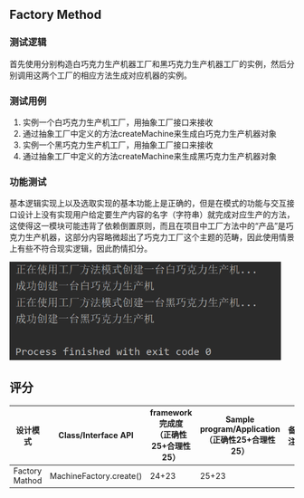 ## Factory Method

### 测试逻辑

首先使用分别构造白巧克力生产机器工厂和黑巧克力生产机器工厂的实例，然后分别调用这两个工厂的相应方法生成对应机器的实例。

### 测试用例

1. 实例一个白巧克力生产机工厂，用抽象工厂接口来接收
2. 通过抽象工厂中定义的方法createMachine来生成白巧克力生产机器对象
3. 实例一个黑巧克力生产机工厂，用抽象工厂接口来接收
4. 通过抽象工厂中定义的方法createMachine来生成黑巧克力生产机器对象

### 功能测试

基本逻辑实现上以及选取实现的基本功能上是正确的，但是在模式的功能与交互接口设计上没有实现用户给定要生产内容的名字（字符串）就完成对应生产的方法，这使得这一模块可能违背了依赖倒置原则，而且在项目中工厂方法中的“产品”是巧克力生产机器，这部分内容略微超出了巧克力工厂这个主题的范畴，因此使用情景上有些不符合现实逻辑，因此酌情扣分。

<img src="../img/FactoryMethod.png" style="zoom:70%;" />



## 评分

| 设计模式       | Class/Interface API     | framework完成度<br />（正确性25+合理性25） | Sample program/Application<br />（正确性25+合理性25） | 备注 |
| -------------- | ----------------------- | ------------------------------------------ | ----------------------------------------------------- | ---- |
| Factory Mathod | MachineFactory.create() | 24+23                                      | 25+23                                                 |      |


